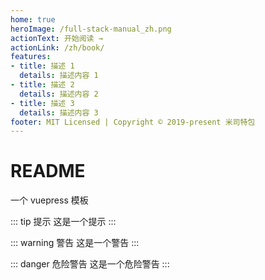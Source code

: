 ```yaml
---
home: true
heroImage: /full-stack-manual_zh.png
actionText: 开始阅读 →
actionLink: /zh/book/
features:
- title: 描述 1
  details: 描述内容 1
- title: 描述 2
  details: 描述内容 2
- title: 描述 3
  details: 描述内容 3
footer: MIT Licensed | Copyright © 2019-present 米司特包
---
```

# README
一个 vuepress 模板

::: tip 提示
这是一个提示
:::

::: warning 警告
这是一个警告
:::

::: danger 危险警告
这是一个危险警告
:::